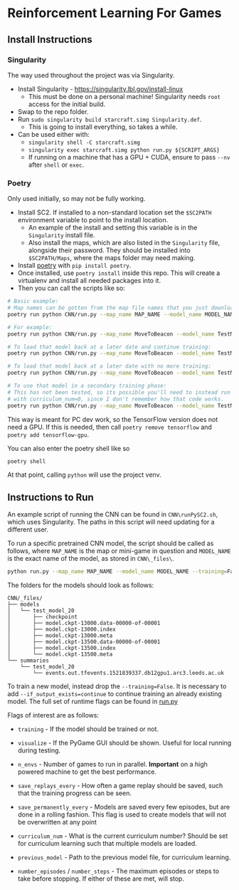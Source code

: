 # Reinforcement Learning For Games

## Install Instructions

### Singularity

The way used throughout the project was via Singularity.

*   Install Singularity - https://singularity.lbl.gov/install-linux
    *   This must be done on a personal machine! Singularity needs `root`
        access for the initial build.
*   Swap to the repo folder.
*   Run `sudo singularity build starcraft.simg Singularity.def`.
    *   This is going to install everything, so takes a while.
*   Can be used either with:
    *   `singularity shell -C starcraft.simg`
    *   `singularity exec starcraft.simg python run.py ${SCRIPT_ARGS}`
    *   If running on a machine that has a GPU + CUDA, ensure to pass `--nv`
        after `shell` or `exec`.

### Poetry

Only used initially, so may not be fully working.

* Install SC2. If installed to a non-standard location set the `$SC2PATH`
 environment variable to point to the install location.
    * An example of the install and setting this variable is in the
     `Singularity` install file.
    * Also install the maps, which are also listed in the `Singularity` file,
      alongside their password. They should be installed into `$SC2PATH/Maps`,
      where the maps folder may need making.
* Install [poetry](https://github.com/sdispater/poetry) with `pip install poetry`.
* Once installed, use `poetry install` inside this repo. This will create a
  virtualenv and install all needed packages into it.
* Then you can call the scripts like so:

```sh
# Basic example:
# Map names can be gotten from the map file names that you just downloaded.
poetry run python CNN/run.py --map_name MAP_NAME --model_name MODEL_NAME --training=False

# For example:
poetry run python CNN/run.py --map_name MoveToBeacon --model_name TestModel --training=True

# To load that model back at a later date and continue training:
poetry run python CNN/run.py --map_name MoveToBeacon --model_name TestModel --training=True --if_output_exists=continue

# To load that model back at a later date with no more training:
poetry run python CNN/run.py --map_name MoveToBeacon --model_name TestModel --training=False

# To use that model in a secondary training phase:
# This has not been tested, so its possible you'll need to instead run the initial model
# with curriculum_num=0, since I don't remember how that code works.
poetry run python CNN/run.py --map_name MoveToBeacon --model_name TestModel2 --training=True --curriculum_num=1 --previous_model=_files/models/TestModel
```

This way is meant for PC dev work, so the TensorFlow version does not need a GPU.
If this is needed, then call `poetry remove tensorflow` and `poetry add tensorflow-gpu`.

You can also enter the poetry shell like so

```sh
poetry shell
```

At that point, calling `python` will use the project venv.

## Instructions to Run

An example script of running the CNN can be found in `CNN\runPySC2.sh`, which
uses Singularity. The paths in this script will need updating for a different
user.

To run a specific pretrained CNN model, the script should be called as follows,
where `MAP_NAME` is the map or mini-game in question and `MODEL_NAME` is the
exact name of the model, as stored in `CNN\_files\`.

```sh
python run.py --map_name MAP_NAME --model_name MODEL_NAME --training=False
```

The folders for the models should look as follows:

```
CNN/_files/
├── models
│   └── test_model_20
│       ├── checkpoint
│       ├── model.ckpt-13000.data-00000-of-00001
│       ├── model.ckpt-13000.index
│       ├── model.ckpt-13000.meta
│       ├── model.ckpt-13500.data-00000-of-00001
│       ├── model.ckpt-13500.index
│       └── model.ckpt-13500.meta
└── summaries
    └── test_model_20
        └── events.out.tfevents.1521839337.db12gpu1.arc3.leeds.ac.uk
```

To train a new model, instead drop the `--training=False`. It is necessary to
add `--if_output_exists=continue` to continue training an already existing model.
The full set of runtime flags can be found in [run.py](CNN/run.py)

Flags of interest are as follows:

 - `training` - If the model should be trained or not.
 - `visualize` - If the PyGame GUI should be shown. Useful for local running during testing.

 - `n_envs` - Number of games to run in parallel. **Important** on a high powered machine to get the best performance.

 - `save_replays_every` - How often a game replay should be saved, such that the training progress can be seen.
 - `save_permanently_every` - Models are saved every few episodes, but are done in a rolling fashion. This flag is used to create models that will not be overwritten at any point
 - `curriculum_num` - What is the current curriculum number? Should be set for curriculum learning such that multiple models are loaded.
 - `previous_model` - Path to the previous model file, for curriculum learning.
 - `number_episodes` / `number_steps` - The maximum episodes or steps to take before stopping. If either of these are met, will stop.
